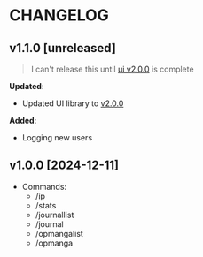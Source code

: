 # CHANGELOG

## v1.1.0 [unreleased]

> I can't release this until [ui v2.0.0](https://github.com/knackwurstking/ui/tree/dev?tab=readme-ov-file) is complete

**Updated**:

- Updated UI library to [v2.0.0](https://github.com/knackwurstking/ui/tree/dev?tab=readme-ov-file)

**Added**:

- Logging new users

## v1.0.0 [2024-12-11]

- Commands:
  - /ip
  - /stats
  - /journallist
  - /journal
  - /opmangalist
  - /opmanga
